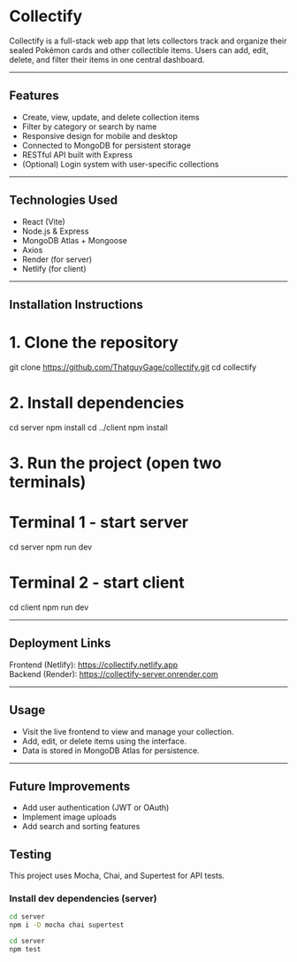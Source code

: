 # Collectify

Collectify is a full-stack web app that lets collectors track and organize their sealed Pokémon cards and other collectible items. Users can add, edit, delete, and filter their items in one central dashboard.

---

## Features
- Create, view, update, and delete collection items  
- Filter by category or search by name  
- Responsive design for mobile and desktop  
- Connected to MongoDB for persistent storage  
- RESTful API built with Express  
- (Optional) Login system with user-specific collections

---

## Technologies Used
- React (Vite)  
- Node.js & Express  
- MongoDB Atlas + Mongoose  
- Axios  
- Render (for server)  
- Netlify (for client)

---

## Installation Instructions

# 1. Clone the repository
git clone https://github.com/ThatguyGage/collectify.git
cd collectify

# 2. Install dependencies
cd server
npm install
cd ../client
npm install

# 3. Run the project (open two terminals)
# Terminal 1 - start server
cd server
npm run dev

# Terminal 2 - start client
cd client
npm run dev

---

## Deployment Links
Frontend (Netlify): https://collectify.netlify.app  
Backend (Render): https://collectify-server.onrender.com  

---

## Usage
- Visit the live frontend to view and manage your collection.  
- Add, edit, or delete items using the interface.  
- Data is stored in MongoDB Atlas for persistence.  

---

## Future Improvements
- Add user authentication (JWT or OAuth)  
- Implement image uploads  
- Add search and sorting features  

## Testing

This project uses Mocha, Chai, and Supertest for API tests.

### Install dev dependencies (server)
```bash
cd server
npm i -D mocha chai supertest

cd server
npm test

